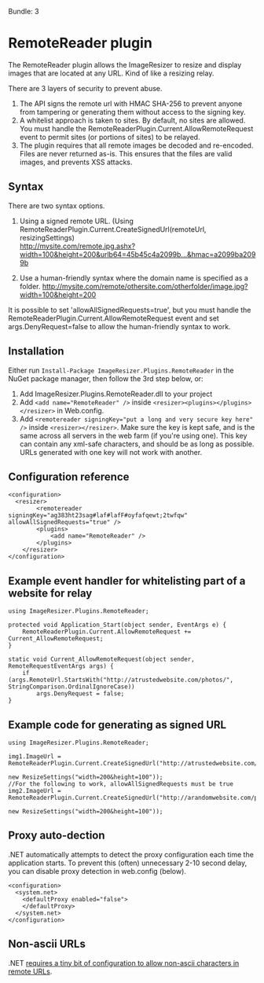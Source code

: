 Bundle: 3

# RemoteReader plugin

The RemoteReader plugin allows the ImageResizer to resize and display images that are located at any URL. Kind of like a resizing relay.

There are 3 layers of security to prevent abuse. 

1. The API signs the remote url with HMAC SHA-256 to prevent anyone from tampering or generating them without access to the signing key.
2. A whitelist approach is taken to sites. By default, no sites are allowed. You must handle the RemoteReaderPlugin.Current.AllowRemoteRequest event to permit sites (or portions of sites) to be relayed.
4. The  plugin requires that all remote images be decoded and re-encoded. Files are never returned as-is. This ensures that the files are valid images, and prevents XSS attacks.


## Syntax

There are two syntax options. 

1. Using a signed remote URL. (Using RemoteReaderPlugin.Current.CreateSignedUrl(remoteUrl, resizingSettings) <br />
   http://mysite.com/remote.jpg.ashx?width=100&height=200&urlb64=45b45c4a2099b...&hmac=a2099ba2099b

2. Use a human-friendly syntax where the domain name is specified as a folder. 
   http://mysite.com/remote/othersite.com/otherfolder/image.jpg?width=100&height=200

It is possible to set 'allowAllSignedRequests=true', but you must handle the RemoteReaderPlugin.Current.AllowRemoteRequest event and set args.DenyRequest=false to allow the human-friendly syntax to work.

## Installation

Either run `Install-Package ImageResizer.Plugins.RemoteReader` in the NuGet package manager, then follow the 3rd step below, or:

1. Add ImageResizer.Plugins.RemoteReader.dll to your project
2. Add `<add name="RemoteReader" />` inside `<resizer><plugins></plugins></resizer>` in Web.config.
3. Add `<remotereader signingKey="put a long and very secure key here" />` inside `<resizer></resizer>`. Make sure the key is kept safe, and is the same across all servers in the web farm (if you're using one). This key can contain any xml-safe characters, and should be as long as possible. URLs generated with one key will not work with another.


## Configuration reference

	<configuration>
	  <resizer>
			<remotereader signingKey="ag383ht23sag#laf#lafF#oyfafqewt;2twfqw" allowAllSignedRequests="true" />
			<plugins>
				<add name="RemoteReader" />
			</plugins>
		</resizer>
	</configuration>

## Example event handler for whitelisting part of a website for relay

	using ImageResizer.Plugins.RemoteReader;
	
	protected void Application_Start(object sender, EventArgs e) {
		RemoteReaderPlugin.Current.AllowRemoteRequest += Current_AllowRemoteRequest;
	}

	static void Current_AllowRemoteRequest(object sender, RemoteRequestEventArgs args) {
		if (args.RemoteUrl.StartsWith("http://atrustedwebsite.com/photos/", StringComparison.OrdinalIgnoreCase))
			args.DenyRequest = false;
	}
	
	
## Example code for generating as signed URL

	using ImageResizer.Plugins.RemoteReader;
	
	img1.ImageUrl = RemoteReaderPlugin.Current.CreateSignedUrl("http://atrustedwebsite.com/photos/leaf.jpg", 
																				new ResizeSettings("width=200&height=100"));
	//For the following to work, allowAllSignedRequests must be true
	img2.ImageUrl = RemoteReaderPlugin.Current.CreateSignedUrl("http://arandomwebsite.com/photos/leaf.jpg", 
																				new ResizeSettings("width=200&height=100"));



## Proxy auto-dection

.NET automatically attempts to detect the proxy configuration each time the application starts. To prevent this (often) unnecessary 2-10 second delay, you can disable proxy detection in web.config (below).

	<configuration>
	  <system.net>
	    <defaultProxy enabled="false">
	    </defaultProxy>
	  </system.net>
	</configuration>

## Non-ascii URLs

.NET [requires a tiny bit of configuration to allow non-ascii characters in remote URLs](http://stackoverflow.com/questions/6107621/uri-iswellformeduristring-needs-to-be-updated).
